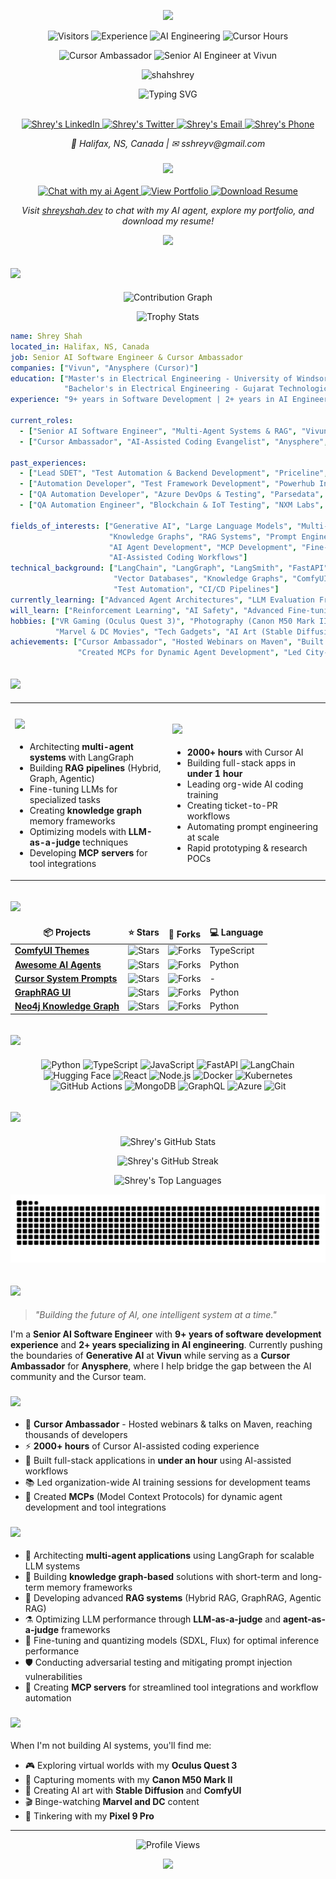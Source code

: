 <p align="center">
  <img src="https://capsule-render.vercel.app/api?type=waving&color=gradient&customColorList=12&height=150&section=header&text=Shrey%20Shah&fontSize=50&fontColor=fff&animation=fadeIn&fontAlignY=35" />
</p>

<p align="center">
  <img src="https://visitor-badge.laobi.icu/badge?page_id=shahshrey.shahshrey" alt="Visitors" />
  <img src="https://img.shields.io/badge/Experience-9%2B%20Years-blue" alt="Experience" />
  <img src="https://img.shields.io/badge/AI%20Engineering-2%2B%20Years-green" alt="AI Engineering" />
  <img src="https://img.shields.io/badge/Cursor%20AI-2000%2B%20Hours-purple" alt="Cursor Hours" />
</p>

<p align="center">
  <img src="https://img.shields.io/badge/Cursor_Ambassador-Anysphere-FF6B6B?style=for-the-badge&logo=cursor&logoColor=white" alt="Cursor Ambassador" />
  <img src="https://img.shields.io/badge/Senior_AI_Engineer-Vivun-00D084?style=for-the-badge&logo=ai&logoColor=white" alt="Senior AI Engineer at Vivun" />
</p>

<p align="center">
  <img src="https://socialify.git.ci/shahshrey/shahshrey/image?font=Source%20Code%20Pro&language=1&name=1&owner=1&pattern=Plus&theme=Dark" alt="shahshrey" width="700" height="300" />
</p>

<p align="center">
  <img src="https://readme-typing-svg.demolab.com?font=Fira+Code&weight=600&size=28&duration=4000&pause=1000&color=00D084&center=true&vCenter=true&width=800&lines=Senior+AI+Software+Engineer+%F0%9F%A4%96;Cursor+Ambassador+%E2%9A%A1;2000%2B+Hours+with+Cursor+AI;Building+Multi-Agent+Systems;Architecting+RAG+Pipelines;AI-Assisted+Development+Expert" alt="Typing SVG" />
</p>

<p align="center">
<br/>
<a href="https://www.linkedin.com/in/shreyshahh">
  <img alt="Shrey's LinkedIn" width="50px" src="https://user-images.githubusercontent.com/43545812/144035037-0f415fc7-9f96-4517-a370-ccc6e78a714b.png" />
</a>
<a href="https://x.com/Shreyshahh">
  <img alt="Shrey's Twitter" width="50px" src="https://img.icons8.com/fluent/48/000000/twitter.png" />
</a>
<a href="mailto:sshreyv@gmail.com">
  <img alt="Shrey's Email" width="50px" src="https://img.icons8.com/fluent/48/000000/gmail.png" />
</a>
<a href="tel:+16476750790">
  <img alt="Shrey's Phone" width="50px" src="https://img.icons8.com/fluent/48/000000/phone.png" />
</a>
<br>
</p>
<p align="center">
  <i>📍 Halifax, NS, Canada | ✉ sshreyv@gmail.com</i>
</p>

<h3 align="center">
  <img src="https://img.shields.io/badge/-Explore_More-000000?style=flat&logo=googlechrome&logoColor=white" />
</h3>
<p align="center">
  <a href="https://shreyshah.dev">
    <img src="https://img.shields.io/badge/Chat_with_AI_Agent-4A90E2?style=for-the-badge&logo=openai&logoColor=white" alt="Chat with my ai Agent" />
  </a>
  <a href="https://shreyshah.dev">
    <img src="https://img.shields.io/badge/View_Portfolio-00D084?style=for-the-badge&logo=google-chrome&logoColor=white" alt="View Portfolio" />
  </a>
  <a href="https://shreyshah.dev">
    <img src="https://img.shields.io/badge/Download_Resume-FF6B6B?style=for-the-badge&logo=adobeacrobatreader&logoColor=white" alt="Download Resume" />
  </a>
</p>
<p align="center">
  <i>Visit <a href="https://shreyshah.dev">shreyshah.dev</a> to chat with my AI agent, explore my portfolio, and download my resume!</i>
</p>

<p align="center">
  <img src="https://github-profile-trophy.vercel.app/?username=shahshrey&theme=onedark&column=-1" />
</p>

## <img src="https://img.shields.io/badge/-Contribution_Activity-00C853?style=flat&logo=github&logoColor=white" />

<p align="center">
  <img src="https://github-readme-activity-graph.vercel.app/graph?username=shahshrey&theme=github-dark-dimmed&custom_title=Contribution%20Activity%20Graph&hide_border=true&area=true" alt="Contribution Graph" />
</p>

<p align="center">
  <img src="https://github-profile-trophy.vercel.app/?username=shahshrey&theme=darkhub&no-frame=true&no-bg=true&column=7&rank=-C,-?" alt="Trophy Stats" />
</p>

```yaml
name: Shrey Shah
located_in: Halifax, NS, Canada
job: Senior AI Software Engineer & Cursor Ambassador
companies: ["Vivun", "Anysphere (Cursor)"]
education: ["Master's in Electrical Engineering - University of Windsor", 
            "Bachelor's in Electrical Engineering - Gujarat Technological University"]
experience: "9+ years in Software Development | 2+ years in AI Engineering | 2000+ hours with Cursor AI"

current_roles:
  - ["Senior AI Software Engineer", "Multi-Agent Systems & RAG", "Vivun", "Canada", "May 2023-Present"]
  - ["Cursor Ambassador", "AI-Assisted Coding Evangelist", "Anysphere", "Remote", "Mar 2025-Present"]

past_experiences:
  - ["Lead SDET", "Test Automation & Backend Development", "Priceline", "USA", "June 2021-May 2023"]
  - ["Automation Developer", "Test Framework Development", "Powerhub Inc", "Canada", "Sept 2020-June 2021"]
  - ["QA Automation Developer", "Azure DevOps & Testing", "Parsedata", "Canada", "Apr 2020-Sept 2020"]
  - ["QA Automation Engineer", "Blockchain & IoT Testing", "NXM Labs", "Canada", "Feb 2019-Apr 2020"]

fields_of_interests: ["Generative AI", "Large Language Models", "Multi-Agent Workflows", 
                      "Knowledge Graphs", "RAG Systems", "Prompt Engineering", 
                      "AI Agent Development", "MCP Development", "Fine-tuning LLMs",
                      "AI-Assisted Coding Workflows"]
technical_background: ["LangChain", "LangGraph", "LangSmith", "FastAPI", "Hugging Face", 
                       "Vector Databases", "Knowledge Graphs", "ComfyUI", "MCPs",
                       "Test Automation", "CI/CD Pipelines"]
currently_learning: ["Advanced Agent Architectures", "LLM Evaluation Frameworks", "Adversarial Testing"]
will_learn: ["Reinforcement Learning", "AI Safety", "Advanced Fine-tuning Techniques"]
hobbies: ["VR Gaming (Oculus Quest 3)", "Photography (Canon M50 Mark II)", 
          "Marvel & DC Movies", "Tech Gadgets", "AI Art (Stable Diffusion & ComfyUI)"]
achievements: ["Cursor Ambassador", "Hosted Webinars on Maven", "Built Full-Stack Apps in <1 Hour",
               "Created MCPs for Dynamic Agent Development", "Led City-Wide AI Training Sessions"]
```

## <img src="https://img.shields.io/badge/-What_I_Do-2962FF?style=flat&logo=databricks&logoColor=white" />

<table>
  <tr>
    <td width="50%">
      <h3><img src="https://img.shields.io/badge/-AI_Engineering-00ACC1?style=flat&logo=tensorflow&logoColor=white" /></h3>
      <ul>
        <li>Architecting <b>multi-agent systems</b> with LangGraph</li>
        <li>Building <b>RAG pipelines</b> (Hybrid, Graph, Agentic)</li>
        <li>Fine-tuning LLMs for specialized tasks</li>
        <li>Creating <b>knowledge graph</b> memory frameworks</li>
        <li>Optimizing models with <b>LLM-as-a-judge</b> techniques</li>
        <li>Developing <b>MCP servers</b> for tool integrations</li>
      </ul>
    </td>
    <td width="50%">
      <h3><img src="https://img.shields.io/badge/-AI_Assisted_Development-7C4DFF?style=flat&logo=cursor&logoColor=white" /></h3>
      <ul>
        <li><b>2000+ hours</b> with Cursor AI</li>
        <li>Building full-stack apps in <b>under 1 hour</b></li>
        <li>Leading org-wide AI coding training</li>
        <li>Creating ticket-to-PR workflows</li>
        <li>Automating prompt engineering at scale</li>
        <li>Rapid prototyping & research POCs</li>
      </ul>
    </td>
  </tr>
</table>

## <img src="https://img.shields.io/badge/-Featured_Projects-FF6B6B?style=flat&logo=github&logoColor=white" />

<table>
  <thead align="center">
    <tr border: none;>
      <td><b>📦 Projects</b></td>
      <td><b>⭐ Stars</b></td>
      <td><b>🔀 Forks</b></td>
      <td><b>💻 Language</b></td>
    </tr>
  </thead>
  <tbody>
    <tr>
      <td><a href="https://github.com/shahshrey/ComfyUI-themes"><b>ComfyUI Themes</b></a></td>
      <td><img alt="Stars" src="https://img.shields.io/github/stars/shahshrey/ComfyUI-themes?style=flat-square&labelColor=343b41"/></td>
      <td><img alt="Forks" src="https://img.shields.io/github/forks/shahshrey/ComfyUI-themes?style=flat-square&labelColor=343b41"/></td>
      <td>TypeScript</td>
    </tr>
    <tr>
      <td><a href="https://github.com/shahshrey/awesome-ai-agents"><b>Awesome AI Agents</b></a></td>
      <td><img alt="Stars" src="https://img.shields.io/github/stars/shahshrey/awesome-ai-agents?style=flat-square&labelColor=343b41"/></td>
      <td><img alt="Forks" src="https://img.shields.io/github/forks/shahshrey/awesome-ai-agents?style=flat-square&labelColor=343b41"/></td>
      <td>Python</td>
    </tr>
    <tr>
      <td><a href="https://github.com/shahshrey/cursor-system-prompts"><b>Cursor System Prompts</b></a></td>
      <td><img alt="Stars" src="https://img.shields.io/github/stars/shahshrey/cursor-system-prompts?style=flat-square&labelColor=343b41"/></td>
      <td><img alt="Forks" src="https://img.shields.io/github/forks/shahshrey/cursor-system-prompts?style=flat-square&labelColor=343b41"/></td>
      <td>-</td>
    </tr>
    <tr>
      <td><a href="https://github.com/shahshrey/Graphrag-UI"><b>GraphRAG UI</b></a></td>
      <td><img alt="Stars" src="https://img.shields.io/github/stars/shahshrey/Graphrag-UI?style=flat-square&labelColor=343b41"/></td>
      <td><img alt="Forks" src="https://img.shields.io/github/forks/shahshrey/Graphrag-UI?style=flat-square&labelColor=343b41"/></td>
      <td>Python</td>
    </tr>
    <tr>
      <td><a href="https://github.com/shahshrey/neo4j-knowledge-graph"><b>Neo4j Knowledge Graph</b></a></td>
      <td><img alt="Stars" src="https://img.shields.io/github/stars/shahshrey/neo4j-knowledge-graph?style=flat-square&labelColor=343b41"/></td>
      <td><img alt="Forks" src="https://img.shields.io/github/forks/shahshrey/neo4j-knowledge-graph?style=flat-square&labelColor=343b41"/></td>
      <td>Python</td>
    </tr>
  </tbody>
</table>

## <img src="https://img.shields.io/badge/-Tech_Stack-00D084?style=flat&logo=stackshare&logoColor=white" />

<p align="center">
  <img alt="Python" src="https://img.shields.io/badge/python-3670A0?style=flat-square&logo=python&logoColor=ffdd54" />
  <img alt="TypeScript" src="https://img.shields.io/badge/-TypeScript-007ACC?style=flat-square&logo=typescript&logoColor=white" />
  <img alt="JavaScript" src="https://img.shields.io/badge/-JavaScript-F7DF1E?style=flat-square&logo=javascript&logoColor=black" />
  <img alt="FastAPI" src="https://img.shields.io/badge/FastAPI-005571?style=flat-square&logo=fastapi" />
  <img alt="LangChain" src="https://img.shields.io/badge/LangChain-00599C?style=flat-square&logo=LangChain&logoColor=white" />
  <img alt="Hugging Face" src="https://img.shields.io/badge/Hugging%20Face-FFD21E?style=flat-square&logo=Hugging-Face&logoColor=black" />
  <img alt="React" src="https://img.shields.io/badge/-React-45b8d8?style=flat-square&logo=react&logoColor=white" />
  <img alt="Node.js" src="https://img.shields.io/badge/-Nodejs-43853d?style=flat-square&logo=Node.js&logoColor=white" />
  <img alt="Docker" src="https://img.shields.io/badge/-Docker-46a2f1?style=flat-square&logo=docker&logoColor=white" />
  <img alt="Kubernetes" src="https://img.shields.io/badge/kubernetes-%23326ce5.svg?style=flat-square&logo=kubernetes&logoColor=white" />
  <img alt="GitHub Actions" src="https://img.shields.io/badge/-Github_Actions-2088FF?style=flat-square&logo=github-actions&logoColor=white" />
  <img alt="MongoDB" src="https://img.shields.io/badge/-MongoDB-13aa52?style=flat-square&logo=mongodb&logoColor=white" />
  <img alt="GraphQL" src="https://img.shields.io/badge/-GraphQL-E10098?style=flat-square&logo=graphql&logoColor=white" />
  <img alt="Azure" src="https://img.shields.io/badge/azure-%230072C6.svg?style=flat-square&logo=microsoftazure&logoColor=white" />
  <img alt="Git" src="https://img.shields.io/badge/-Git-F05032?style=flat-square&logo=git&logoColor=white" />
</p>

## <img src="https://img.shields.io/badge/-GitHub_Stats-181717?style=flat&logo=github&logoColor=white" />

<p align="center">
  <img src="https://github-readme-stats.vercel.app/api?username=shahshrey&theme=github_dark&hide_border=true&include_all_commits=true&count_private=true&show_icons=true" alt="Shrey's GitHub Stats" />
</p>

<p align="center">
  <img src="https://github-readme-streak-stats.herokuapp.com/?user=shahshrey&theme=github-dark-blue&hide_border=true" alt="Shrey's GitHub Streak" />
</p>

<p align="center">
  <img src="https://github-readme-stats.vercel.app/api/top-langs/?username=shahshrey&theme=github_dark&hide_border=true&include_all_commits=true&count_private=true&layout=compact&langs_count=10" alt="Shrey's Top Languages" />
</p>

<p align="center">
  <img src="https://raw.githubusercontent.com/shahshrey/shahshrey/output/github-contribution-grid-snake-dark.svg" alt="Snake animation" />
</p>

## <img src="https://img.shields.io/badge/-About_Me-4A90E2?style=flat&logo=aboutdotme&logoColor=white" />

> *"Building the future of AI, one intelligent system at a time."*

I'm a **Senior AI Software Engineer** with **9+ years of software development experience** and **2+ years specializing in AI engineering**. Currently pushing the boundaries of **Generative AI** at **Vivun** while serving as a **Cursor Ambassador** for **Anysphere**, where I help bridge the gap between the AI community and the Cursor team.

### <img src="https://img.shields.io/badge/-Notable_Achievements-FFD700?style=flat&logo=trophy&logoColor=white" />
- 🎯 **Cursor Ambassador** - Hosted webinars & talks on Maven, reaching thousands of developers
- ⚡ **2000+ hours** of Cursor AI-assisted coding experience
- 🚀 Built full-stack applications in **under an hour** using AI-assisted workflows
- 📚 Led organization-wide AI training sessions for development teams
- 🔧 Created **MCPs** (Model Context Protocols) for dynamic agent development and tool integrations

### <img src="https://img.shields.io/badge/-Current_Focus-E91E63?style=flat&logo=target&logoColor=white" />
- 🤖 Architecting **multi-agent applications** using LangGraph for scalable LLM systems
- 🧠 Building **knowledge graph-based** solutions with short-term and long-term memory frameworks
- 📖 Developing advanced **RAG systems** (Hybrid RAG, GraphRAG, Agentic RAG)
- ⚗️ Optimizing LLM performance through **LLM-as-a-judge** and **agent-as-a-judge** frameworks
- 🎨 Fine-tuning and quantizing models (SDXL, Flux) for optimal inference performance
- 🛡️ Conducting adversarial testing and mitigating prompt injection vulnerabilities
- 🔌 Creating **MCP servers** for streamlined tool integrations and workflow automation

### <img src="https://img.shields.io/badge/-Beyond_the_Code-9C27B0?style=flat&logo=rocket&logoColor=white" />
When I'm not building AI systems, you'll find me:
- 🎮 Exploring virtual worlds with my **Oculus Quest 3**
- 📸 Capturing moments with my **Canon M50 Mark II**
- 🎨 Creating AI art with **Stable Diffusion** and **ComfyUI**
- 🎬 Binge-watching **Marvel and DC** content
- 📱 Tinkering with my **Pixel 9 Pro**

---

<p align="center">
  <img src="https://komarev.com/ghpvc/?username=shahshrey&label=Profile%20Views&color=00D084&style=flat-square" alt="Profile Views" />
</p>

<p align="center">
  <img src="https://capsule-render.vercel.app/api?type=waving&color=gradient&customColorList=12&height=100&section=footer&text=Let's%20Build%20the%20Future%20Together&fontSize=24&fontColor=fff&animation=twinkling" />
</p>
